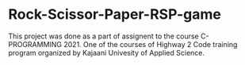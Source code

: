 # Rock-Scissor-Paper-RSP-game


This project was done as a part of assignent to the course C-PROGRAMMING 2021. One of the courses of Highway 2 Code
 training program organized by Kajaani Univesity of Applied Science.
